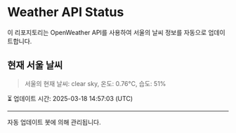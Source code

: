 
# Weather API Status

이 리포지토리는 OpenWeather API를 사용하여 서울의 날씨 정보를 자동으로 업데이트합니다.

## 현재 서울 날씨
> 서울의 현재 날씨: clear sky, 온도: 0.76°C, 습도: 51%

⏳ 업데이트 시간: 2025-03-18 14:57:03 (UTC)

---
자동 업데이트 봇에 의해 관리됩니다.

